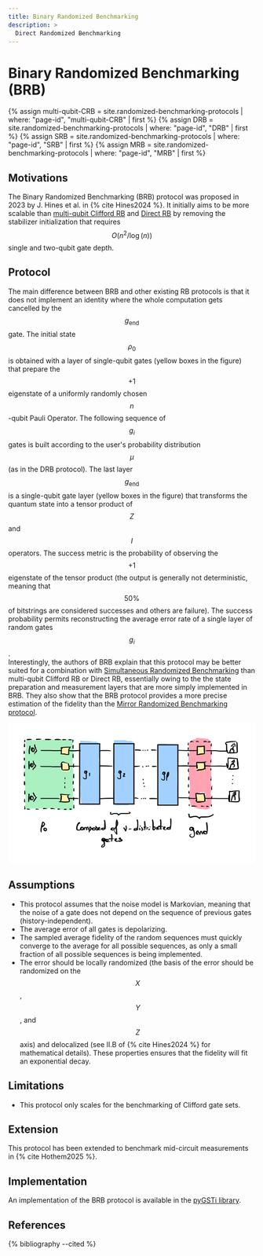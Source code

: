 ```yaml
---
title: Binary Randomized Benchmarking
description: >
  Direct Randomized Benchmarking
---
```


#  Binary Randomized Benchmarking (BRB)

{% assign multi-qubit-CRB = site.randomized-benchmarking-protocols | where: "page-id", "multi-qubit-CRB" | first %}
{% assign DRB = site.randomized-benchmarking-protocols | where: "page-id", "DRB" | first %}
{% assign SRB = site.randomized-benchmarking-protocols | where: "page-id", "SRB" | first %}
{% assign MRB = site.randomized-benchmarking-protocols | where: "page-id", "MRB" | first %}

## Motivations
The Binary Randomized Benchmarking (BRB) protocol was proposed in 2023 by J. Hines et al. in {% cite Hines2024 %}. It initially aims to be more scalable than <a href="{{ multi-qubit-CRB.url | prepend: site.baseurl }}" target="_blank">multi-qubit Clifford RB</a> and <a href="{{ DRB.url | prepend: site.baseurl }}" target="_blank">Direct RB</a> by removing the stabilizer initialization that requires $$O \left(n^2 / \log(n) \right)$$ single and two-qubit gate depth.

## Protocol
The main difference between BRB and other existing RB protocols is that it does not implement an identity where the whole computation gets cancelled by the $$g_\mathrm{end}$$ gate. The initial state $$\rho_0$$ is obtained with a layer of single-qubit gates (yellow boxes in the figure) that prepare the $$+1$$ eigenstate of a uniformly randomly chosen $$n$$-qubit Pauli Operator. The following sequence of $$g_i$$ gates is built according to the user's probability distribution $$\mu$$ (as in the DRB protocol). The last layer $$g_\mathrm{end}$$ is a single-qubit gate layer (yellow boxes in the figure) that transforms the quantum state into a tensor product of $$Z$$ and $$I$$ operators. The success metric is the probability of observing the $$+1$$ eigenstate of the tensor product (the output is generally not deterministic, meaning that $$50\%$$ of bitstrings are considered successes and others are failure). The success probability permits reconstructing the average error rate of a single layer of random gates $$g_i$$.  
Interestingly, the authors of BRB explain that this protocol may be better suited for a combination with <a href="{{ SRB.url | prepend: site.baseurl }}" target="_blank">Simultaneous Randomized Benchmarking</a> than multi-qubit Clifford RB or Direct RB, essentially owing to the the state preparation and measurement layers that are more simply implemented in BRB. They also show that the BRB protocol provides a more precise estimation of the fidelity than the <a href="{{ MRB.url | prepend: site.baseurl }}" target="_blank">Mirror Randomized Benchmarking protocol</a>.

<div class="center">
  <img src="/img/system-level-benchmark/randomized/RB-BiRB.png" class="img-medium" alt="Quantum circuit associated to the Binary randomized benchmarking protocol"/>
</div>

## Assumptions
- This protocol assumes that the noise model is Markovian, meaning that the noise of a gate does not depend on the sequence of previous gates (history-independent).
- The average error of all gates is depolarizing.
- The sampled average fidelity of the random sequences must quickly converge to the average for all possible sequences, as only a small fraction of all possible sequences is being implemented.
- The error should be locally randomized (the basis of the error should be randomized on the $$X$$, $$Y$$, and $$Z$$ axis) and delocalized (see II.B of {% cite Hines2024 %} for mathematical details). These properties ensures that the fidelity will fit an exponential decay. 

## Limitations 

- This protocol only scales for the benchmarking of Clifford gate sets.

## Extension

This protocol has been extended to benchmark mid-circuit measurements in {% cite Hothem2025 %}.

## Implementation

An implementation of the BRB protocol is available in the <a href="https://pygsti.readthedocs.io/en/latest/autoapi/pygsti/protocols/index.html#pygsti.protocols.BinaryRBDesign" target="_blank">pyGSTi library</a>.

## References

{% bibliography --cited %}